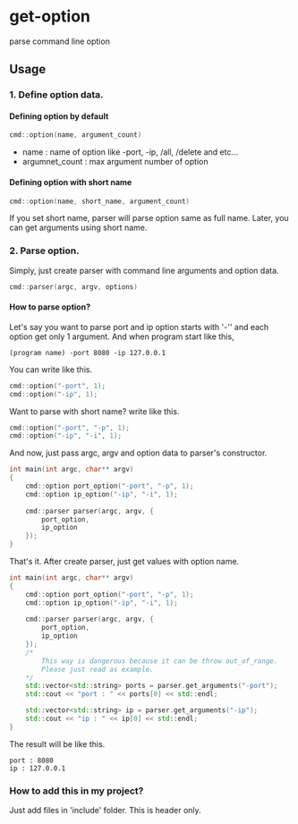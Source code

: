 # get-option
parse command line option



## Usage

### 1. Define option data.

#### Defining option by default

```c++
cmd::option(name, argument_count)
```

- name : name of option like -port, -ip, /all, /delete and etc...
- argumnet_count : max argument number of option

#### Defining option with short name

```c++
cmd::option(name, short_name, argument_count)
```

If you set short name, parser will parse option same as full name. Later, you can get arguments using short name.



### 2. Parse option.

Simply, just create parser with command line arguments and option data.

```c++
cmd::parser(argc, argv, options)
```

#### How to parse option?

Let's say you want to parse port and ip option starts with '-'' and each option get only 1 argument. And when program start like this,

```
(program name) -port 8080 -ip 127.0.0.1
```

  You can write like this.

```c++
cmd::option("-port", 1);
cmd::option("-ip", 1);
```

Want to parse with short name? write like this.

```c++
cmd::option("-port", "-p", 1);
cmd::option("-ip", "-i", 1);
```

And now,  just pass argc, argv and option data to parser's constructor.

```c++ 
int main(int argc, char** argv)
{
    cmd::option port_option("-port", "-p", 1);
    cmd::option ip_option("-ip", "-i", 1);
    
    cmd::parser parser(argc, argv, {
        port_option,
        ip_option
    });
}
```

That's it. After create parser, just get values with option name. 

```c++
int main(int argc, char** argv)
{
    cmd::option port_option("-port", "-p", 1);
    cmd::option ip_option("-ip", "-i", 1);
    
    cmd::parser parser(argc, argv, {
        port_option,
        ip_option
    });
    /*
    	This way is dangerous because it can be throw out_of_range.
    	Please just read as example.
    */
    std::vector<std::string> ports = parser.get_arguments("-port");
    std::cout << "port : " << ports[0] << std::endl;

    std::vector<std::string> ip = parser.get_arguments("-ip");
    std::cout << "ip : " << ip[0] << std::endl;
}
```

The result will be like this.

```
port : 8080
ip : 127.0.0.1
```
### How to add this in my project?
Just add files in 'include' folder. This is header only.
